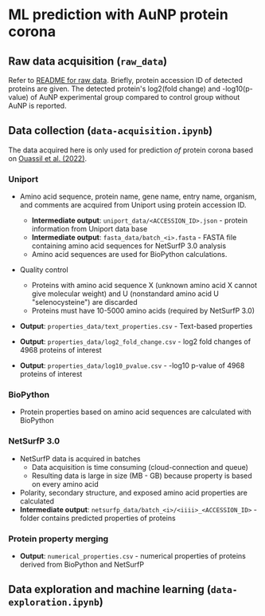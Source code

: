 # ML prediction with AuNP protein corona

## Raw data acquisition (`raw_data`)

Refer to [README for raw data](raw_data/README.md). Briefly, protein accession ID of detected proteins are given. The detected protein's log2(fold change) and -log10(p-value) of AuNP experimental group compared to control group without AuNP is reported.

## Data collection (`data-acquisition.ipynb`)

The data acquired here is only used for prediction *of* protein corona based on [Ouassil et al. (2022)](https://www.science.org/doi/10.1126/sciadv.abm0898).

### Uniport

- Amino acid sequence, protein name, gene name, entry name, organism, and comments are acquired from Uniport using protein accession ID.
  - **Intermediate output**: `uniport_data/<ACCESSION_ID>.json` - protein information from Uniport data base
  - **Intermediate output**: `fasta_data/batch_<i>.fasta` - FASTA file containing amino acid sequences for NetSurfP 3.0 analysis
  - Amino acid sequences are used for BioPython calculations.
- Quality control
  - Proteins with amino acid sequence X (unknown amino acid X cannot give molecular weight) and U (nonstandard amino acid U "selenocysteine") are discarded
  - Proteins must have 10-5000 amino acids (required by NetSurfP 3.0)

- **Output**: `properties_data/text_properties.csv` - Text-based properties
- **Output**: `properties_data/log2_fold_change.csv` - log2 fold changes of 4968 proteins of interest
- **Output**: `properties_data/log10_pvalue.csv` - -log10 p-value of 4968 proteins of interest

### BioPython

- Protein properties based on amino acid sequences are calculated with BioPython

### NetSurfP 3.0

- NetSurfP data is acquired in batches
  - Data acquisition is time consuming (cloud-connection and queue)
  - Resulting data is large in size (MB - GB) because property is based on every amino acid
- Polarity, secondary structure, and exposed amino acid properties are calculated
- **Intermediate output**: `netsurfp_data/batch_<i>/<iiii>_<ACCESSION_ID>` - folder contains predicted properties of proteins

### Protein property merging

- **Output**: `numerical_properties.csv` - numerical properties of proteins derived from BioPython and NetSurfP

## Data exploration and machine learning (`data-exploration.ipynb`)
